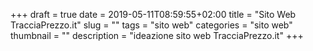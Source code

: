 +++ 
draft = true
date = 2019-05-11T08:59:55+02:00
title = "Sito Web TracciaPrezzo.it"
slug = "" 
tags = "sito web"
categories = "sito web"
thumbnail = "<no value>"
description = "ideazione sito web TracciaPrezzo.it"
+++

